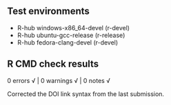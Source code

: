 ## Test environments
- R-hub windows-x86_64-devel (r-devel)
- R-hub ubuntu-gcc-release (r-release)
- R-hub fedora-clang-devel (r-devel)

## R CMD check results
0 errors √ | 0 warnings √ | 0 notes √

Corrected the DOI link syntax from the last submission.
